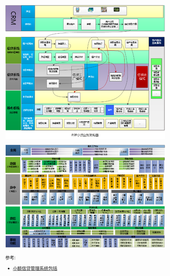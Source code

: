 

![](/assets/P2P小贷业务架构图.png)

![](/assets/信贷功能模块.png)


参考:
* [小额信贷管理系统包括](https://www.zhihu.com/question/31075470)

